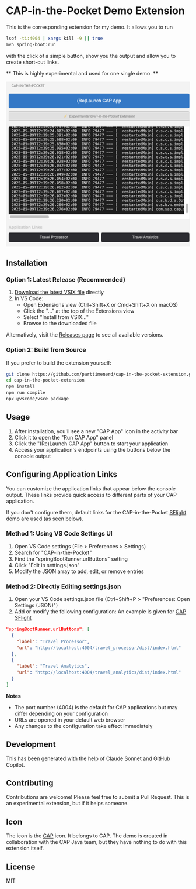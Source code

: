 CAP-in-the-Pocket Demo Extension
=============================

This is the corresponding extension for my demo.
It allows you to run

```sh
lsof -ti:4004 | xargs kill -9 || true
mvn spring-boot:run
```

with the click of a simple button, show you the output
and allow you to create short-cut links.

**
This is highly experimental and used for one single demo.
**

![View](media/view.png)

## Installation

### Option 1: Latest Release (Recommended)

1. [Download the latest VSIX file](https://github.com/parttimenerd/cap-in-the-pocket-extension/releases/download/snapshot/cap-in-the-pocket-0.0.1.vsix) directly
2. In VS Code:
   - Open Extensions view (Ctrl+Shift+X or Cmd+Shift+X on macOS)
   - Click the "..." at the top of the Extensions view
   - Select "Install from VSIX..."
   - Browse to the downloaded file

Alternatively, visit the [Releases page](https://github.com/parttimenerd/cap-in-the-pocket-extension/releases) to see all available versions.

### Option 2: Build from Source

If you prefer to build the extension yourself:

```bash
git clone https://github.com/parttimenerd/cap-in-the-pocket-extension.git
cd cap-in-the-pocket-extension
npm install
npm run compile
npx @vscode/vsce package
```

Usage
-----
1. After installation, you'll see a new "CAP App" icon in the activity bar
2. Click it to open the "Run CAP App" panel
3. Click the "(Re)Launch CAP App" button to start your application
4. Access your application's endpoints using the buttons below the console output

Configuring Application Links
-----------------------------

You can customize the application links that appear below the console output. These links provide quick access to different parts of your CAP application.

If you don't configure them,
default links for the CAP-in-the-Pocket [SFlight](https://github.com/SAP-samples/cap-sflight)
demo are used (as seen below).

### Method 1: Using VS Code Settings UI

1. Open VS Code settings (File > Preferences > Settings)
2. Search for "CAP-in-the-Pocket"
3. Find the "springBootRunner.urlButtons" setting
4. Click "Edit in settings.json"
5. Modify the JSON array to add, edit, or remove entries

### Method 2: Directly Editing settings.json

1. Open your VS Code settings.json file (Ctrl+Shift+P > "Preferences: Open Settings (JSON)")
2. Add or modify the following configuration:
An example is given for [CAP SFlight](https://github.com/SAP-samples/cap-sflight)

```json
"springBootRunner.urlButtons": [
  {
    "label": "Travel Processor",
    "url": "http://localhost:4004/travel_processor/dist/index.html"
  },
  {
    "label": "Travel Analytics",
    "url": "http://localhost:4004/travel_analytics/dist/index.html"
  }
]
```

**Notes**

- The port number (4004) is the default for CAP applications but may differ depending on your configuration
- URLs are opened in your default web browser
- Any changes to the configuration take effect immediately

Development
-----------
This has been generated with the help of Claude Sonnet and GitHub Copilot.

Contributing
------------
Contributions are welcome! Please feel free to submit a Pull Request. This is an experimental extension, but if it helps someone.

Icon
----
The icon is the [CAP](https://cap.cloud.sap/) icon. It belongs to CAP. 
The demo is created in collaboration with the CAP Java team, but they have nothing to do with this extension itself.

License
-------
MIT